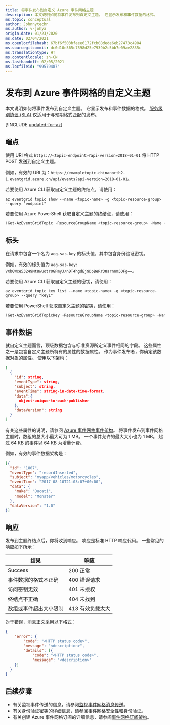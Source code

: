 ```yaml
---
title: 将事件发布到自定义 Azure 事件网格主题
description: 本文说明如何将事件发布到自定义主题。 它显示发布和事件数据的格式。
ms.topic: conceptual
author: Johnnytechn
ms.author: v-johya
origin.date: 01/23/2020
ms.date: 02/04/2021
ms.openlocfilehash: 67bf6f503bfeee6172fcb08dede6eb27473c4984
ms.sourcegitcommit: dc0d10e365c7598d25e7939b2c5bb7e09ae2835c
ms.translationtype: HT
ms.contentlocale: zh-CN
ms.lasthandoff: 02/05/2021
ms.locfileid: "99579487"
---
```

# <a name="post-to-custom-topic-for-azure-event-grid"></a>发布到 Azure 事件网格的自定义主题

本文说明如何将事件发布到自定义主题。 它显示发布和事件数据的格式。 [服务级别协议 (SLA)](https://www.azure.cn/support/sla/event-grid/) 仅适用于与预期格式匹配的发布。
<!--Correct in MC: https://www.azure.cn/support/sla/event-grid/-->

[!INCLUDE [updated-for-az](../../includes/updated-for-az.md)]

## <a name="endpoint"></a>端点

使用 URI 格式 `https://<topic-endpoint>?api-version=2018-01-01` 将 HTTP POST 发送到自定义主题。

例如，有效的 URI 为：`https://exampletopic.chinanorth2-1.eventgrid.azure.cn/api/events?api-version=2018-01-01`。
<!--Correct in MC: *.eventgrid.azure.cn/api/events?api-version=2018-01-01-->

若要使用 Azure CLI 获取自定义主题的终结点，请使用：

```azurecli
az eventgrid topic show --name <topic-name> -g <topic-resource-group> --query "endpoint"
```

若要使用 Azure PowerShell 获取自定义主题的终结点，请使用：

```powershell
(Get-AzEventGridTopic -ResourceGroupName <topic-resource-group> -Name <topic-name>).Endpoint
```

## <a name="header"></a>标头

在请求中包含一个名为 `aeg-sas-key` 的标头值，其中包含身份验证密钥。

例如，有效的标头值为 `aeg-sas-key: VXbGWce53249Mt8wuotr0GPmyJ/nDT4hgdEj9DpBeRr38arnnm5OFg==`。

若要使用 Azure CLI 获取自定义主题的密钥，请使用：

```azurecli
az eventgrid topic key list --name <topic-name> -g <topic-resource-group> --query "key1"
```

若要使用 PowerShell 获取自定义主题的密钥，请使用：

```powershell
(Get-AzEventGridTopicKey -ResourceGroupName <topic-resource-group> -Name <topic-name>).Key1
```

## <a name="event-data"></a>事件数据

就自定义主题而言，顶级数据包含与标准资源所定义事件相同的字段。 这些属性之一是包含自定义主题所特有的属性的数据属性。 作为事件发布者，你确定该数据对象的属性。 使用以下架构：

```json
[
  {
    "id": string,    
    "eventType": string,
    "subject": string,
    "eventTime": string-in-date-time-format,
    "data":{
      object-unique-to-each-publisher
    },
    "dataVersion": string
  }
]
```

有关这些属性的说明，请参阅 [Azure 事件网格事件架构](event-schema.md)。 将事件发布到事件网格主题时，数组的总大小最大可为 1 MB。 一个事件允许的最大大小也为 1 MB。 超过 64 KB 的事件以 64 KB 为增量计费。 

例如，有效的事件数据架构是：

```json
[{
  "id": "1807",
  "eventType": "recordInserted",
  "subject": "myapp/vehicles/motorcycles",
  "eventTime": "2017-08-10T21:03:07+00:00",
  "data": {
    "make": "Ducati",
    "model": "Monster"
  },
  "dataVersion": "1.0"
}]
```

## <a name="response"></a>响应

发布到主题终结点后，你将收到响应。 响应是标准 HTTP 响应代码。 一些常见的响应如下所示：

|结果  |响应  |
|---------|---------|
|Success  | 200 正常  |
|事件数据的格式不正确 | 400 错误请求 |
|访问密钥无效 | 401 未授权 |
|终结点不正确 | 404 未找到 |
|数组或事件超出大小限制 | 413 有效负载太大 |

对于错误，消息正文采用以下格式：

```json
{
    "error": {
        "code": "<HTTP status code>",
        "message": "<description>",
        "details": [{
            "code": "<HTTP status code>",
            "message": "<description>"
    }]
  }
}
```

## <a name="next-steps"></a>后续步骤

* 有关监视事件传送的信息，请参阅[监视事件网格消息传送](monitor-event-delivery.md)。
* 有关身份验证密钥的详细信息，请参阅[事件网格安全性和身份验证](security-authentication.md)。
* 有关创建 Azure 事件网格订阅的详细信息，请参阅[事件网格订阅架构](subscription-creation-schema.md)。

